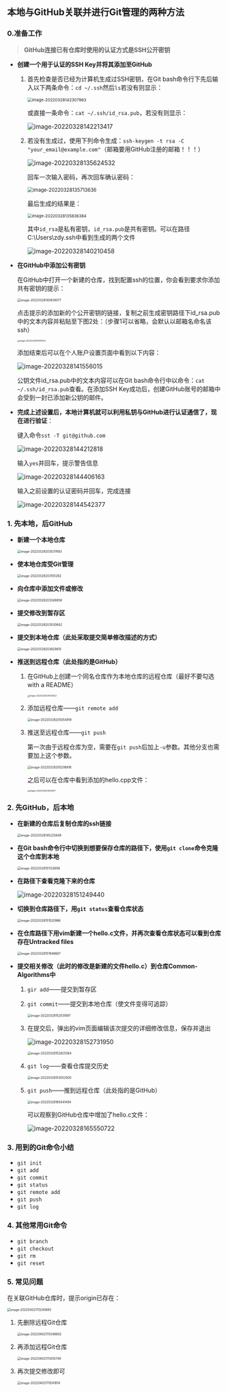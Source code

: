 ## 本地与GitHub关联并进行Git管理的两种方法

### 0.准备工作

> **GitHub连接已有仓库时使用的认证方式是SSH公开密钥**

* **创建一个用于认证的SSH Key并将其添加至GitHub**

    1. 首先检查是否已经为计算机生成过SSH密钥，在Git bash命令行下先后输入以下两条命令：`cd ~/.ssh`然后`ls`若没有则显示：

        <img src="https://gitee.com/huiba450zdy/typora-picture/raw/master/img/image-20220328142307963.png" alt="image-20220328142307963" style="zoom:67%;" />

        或直接一条命令：`cat ~/.ssh/id_rsa.pub`，若没有则显示：

        <img src="https://gitee.com/huiba450zdy/typora-picture/raw/master/img/image-20220328142213417.png" alt="image-20220328142213417"  />

    2. 若没有生成过，使用下列命令生成：`ssh-keygen -t rsa -C "your_email@example.com"`（邮箱要用GitHub注册的邮箱！！！）

        <img src="https://gitee.com/huiba450zdy/typora-picture/raw/master/img/image-20220328135624532.png" alt="image-20220328135624532"  />

        回车一次输入密码，再次回车确认密码：

        <img src="https://gitee.com/huiba450zdy/typora-picture/raw/master/img/image-20220328135713636.png" alt="image-20220328135713636" style="zoom:80%;" />

        最后生成的结果是：

        <img src="https://gitee.com/huiba450zdy/typora-picture/raw/master/img/image-20220328135836384.png" alt="image-20220328135836384" style="zoom: 67%;" />

        其中`id_rsa`是私有密钥，`id_rsa.pub`是共有密钥。可以在路径C:\Users\zdy\.ssh中看到生成的两个文件

        ![image-20220328140210458](https://gitee.com/huiba450zdy/typora-picture/raw/master/img/image-20220328140210458.png)

* **在GitHub中添加公有密钥**

    在GitHub中打开一个新建的仓库，找到配置ssh的位置，你会看到要求你添加共有密钥的提示：

    <img src="https://gitee.com/huiba450zdy/typora-picture/raw/master/img/image-20220328140838077.png" alt="image-20220328140838077" style="zoom:50%;" />

    点击提示的添加新的个公开密钥的链接，复制之前生成密钥路径下id_rsa.pub中的文本内容并粘贴至下图2处：（步骤1可以省略，会默认以邮箱名命名该ssh）

    <img src="https://gitee.com/huiba450zdy/typora-picture/raw/master/img/image-20220328141301024.png" alt="image-20220328141301024" style="zoom: 33%;" />

    添加结束后可以在个人账户设置页面中看到以下内容：

    ![image-20220328141556015](https://gitee.com/huiba450zdy/typora-picture/raw/master/img/image-20220328141556015.png)

    公钥文件id_rsa.pub中的文本内容可以在Git bash命令行中以命令：`cat ~/.ssh/id_rsa.pub`查看。在添加SSH Key成功后，创建GitHub账号的邮箱中会受到一封已添加新公钥的邮件。

* **完成上述设置后，本地计算机就可以利用私钥与GitHub进行认证通信了，现在进行验证**：

    键入命令`sst -T git@github.com`

    ![image-20220328144212818](https://gitee.com/huiba450zdy/typora-picture/raw/master/img/image-20220328144212818.png)

    输入`yes`并回车，提示警告信息

    ![image-20220328144406163](https://gitee.com/huiba450zdy/typora-picture/raw/master/img/image-20220328144406163.png)

    输入之前设置的认证密码并回车，完成连接

    ![image-20220328144542377](https://gitee.com/huiba450zdy/typora-picture/raw/master/img/image-20220328144542377.png)

### 1. 先本地，后GitHub

* **新建一个本地仓库**

    <img src="https://gitee.com/huiba450zdy/typora-picture/raw/master/img/image-20220328203037683.png" alt="image-20220328203037683" style="zoom:50%;" />

* **使本地仓库受Git管理**

    <img src="https://gitee.com/huiba450zdy/typora-picture/raw/master/img/image-20220328203105262.png" alt="image-20220328203105262" style="zoom:50%;" />

* **向仓库中添加文件或修改**

    <img src="https://gitee.com/huiba450zdy/typora-picture/raw/master/img/image-20220328203349858.png" alt="image-20220328203349858" style="zoom:50%;" />

* **提交修改到暂存区**

    <img src="https://gitee.com/huiba450zdy/typora-picture/raw/master/img/image-20220328203530642.png" alt="image-20220328203530642" style="zoom:50%;" />

* **提交到本地仓库（此处采取提交简单修改描述的方式）**

    <img src="https://gitee.com/huiba450zdy/typora-picture/raw/master/img/image-20220328203829610.png" alt="image-20220328203829610" style="zoom:50%;" />

* **推送到远程仓库（此处指的是GitHub）**

    1. 在GitHub上创建一个同名仓库作为本地仓库的远程仓库（最好不要勾选with a README）

        <img src="https://gitee.com/huiba450zdy/typora-picture/raw/master/img/image-20220328204531623.png" alt="image-20220328204531623" style="zoom:33%;" />

    2. 添加远程仓库——`git remote add`

        <img src="https://gitee.com/huiba450zdy/typora-picture/raw/master/img/image-20220328205054919.png" alt="image-20220328205054919" style="zoom:50%;" />

    3. 推送至远程仓库——`git push`

        第一次由于远程仓库为空，需要在`git push`后加上`-u`参数。其他分支也需要加上这个参数。

        <img src="https://gitee.com/huiba450zdy/typora-picture/raw/master/img/image-20220328205206616.png" alt="image-20220328205206616" style="zoom:50%;" />

        之后可以在仓库中看到添加的hello.cpp文件：

        <img src="https://gitee.com/huiba450zdy/typora-picture/raw/master/img/image-20220328210612671.png" alt="image-20220328210612671" style="zoom: 33%;" />





### 2. 先GitHub，后本地

* **在新建的仓库后复制仓库的ssh链接**

    <img src="https://gitee.com/huiba450zdy/typora-picture/raw/master/img/image-20220328145225849.png" alt="image-20220328145225849" style="zoom: 50%;" />

* **在Git bash命令行中切换到想要保存仓库的路径下，使用`git clone`命令克隆这个仓库到本地**

    <img src="https://gitee.com/huiba450zdy/typora-picture/raw/master/img/image-20220328151124958.png" alt="image-20220328151124958" style="zoom:50%;" />

* **在路径下查看克隆下来的仓库**

    ![image-20220328151249440](https://gitee.com/huiba450zdy/typora-picture/raw/master/img/image-20220328151249440.png)

* **切换到仓库路径下，用`git status`查看仓库状态**

    <img src="https://gitee.com/huiba450zdy/typora-picture/raw/master/img/image-20220328151520986.png" alt="image-20220328151520986" style="zoom:50%;" />

* **在仓库路径下用vim新建一个hello.c文件，并再次查看仓库状态可以看到仓库存在Untracked files**

    <img src="https://gitee.com/huiba450zdy/typora-picture/raw/master/img/image-20220328151946687.png" alt="image-20220328151946687" style="zoom:50%;" />

* **提交相关修改（此时的修改是新建的文件hello.c）到仓库Common-Algorithms中**

    1. `gir add`——提交到暂存区

    2. `git commit`——提交到本地仓库（使文件变得可追踪）

        <img src="https://gitee.com/huiba450zdy/typora-picture/raw/master/img/image-20220328152531897.png" alt="image-20220328152531897" style="zoom:50%;" />

    3. 在提交后，弹出的vim页面编辑该次提交的详细修改信息，保存并退出

        ![image-20220328152731950](https://gitee.com/huiba450zdy/typora-picture/raw/master/img/image-20220328152731950.png)

        <img src="https://gitee.com/huiba450zdy/typora-picture/raw/master/img/image-20220328152825384.png" alt="image-20220328152825384" style="zoom:50%;" />

    4. `git log`——查看仓库提交历史

        <img src="https://gitee.com/huiba450zdy/typora-picture/raw/master/img/image-20220328153052500.png" alt="image-20220328153052500" style="zoom:50%;" />

    5. `git push`——推到远程仓库（此处指的是GitHub）

        <img src="https://gitee.com/huiba450zdy/typora-picture/raw/master/img/image-20220328165441494.png" alt="image-20220328165441494" style="zoom:50%;" />

        可以观察到GitHub仓库中增加了hello.c文件：

        ![image-20220328165550722](https://gitee.com/huiba450zdy/typora-picture/raw/master/img/image-20220328165550722.png)




### 3. 用到的Git命令小结

* `git init`
* `git add`
* `git commit`
* `git status`
* `git remote add`
* `git push`
* `git log`



### 4. 其他常用Git命令

* `git branch`
* `git checkout`
* `git rm`
* `git reset`



### 5. 常见问题

在关联GitHub仓库时，提示origin已存在：

<img src="https://gitee.com/huiba450zdy/typora-picture/raw/master/img/image-20220402170240693.png" alt="image-20220402170240693" style="zoom:50%;" />

1. 先删除远程Git仓库

    <img src="https://gitee.com/huiba450zdy/typora-picture/raw/master/img/image-20220402170348802.png" alt="image-20220402170348802" style="zoom:50%;" />

2. 再添加远程Git仓库

    <img src="https://gitee.com/huiba450zdy/typora-picture/raw/master/img/image-20220402170455749.png" alt="image-20220402170455749" style="zoom:50%;" />

3. 再次提交修改即可

    <img src="https://gitee.com/huiba450zdy/typora-picture/raw/master/img/image-20220402170541814.png" alt="image-20220402170541814" style="zoom:50%;" />